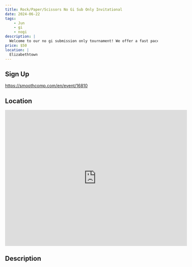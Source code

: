 ```yaml
---
title: Rock/Paper/Scissors No Gi Sub Only Invitational
date: 2024-06-22
tags:
    - Jun
    - gi 
    - nogi 
description: |
  Welcome to our no gi submission only tournament! We offer a fast paced, locally run, fun environment to test your skills and gain some experience
price: $50
location: |
  Elizabethtown
---
```

## Sign Up
https://smoothcomp.com/en/event/16810

## Location
<iframe src="https://www.google.com/maps/embed?pb=!1m18!1m12!1m3!1d12345.6789!2d-76.5965452!3d40.1439877!2m3!1f0!2f0!3f0!3m2!1i1024!2i768!4f13.1!3m3!1m2!1s0x0%3A0x0!2z40.1439877!5e0!3m2!1sen!2sus!4v1234567890" width="600" height="450" style="border:0;" allowfullscreen="" loading="lazy"></iframe>

## Description

